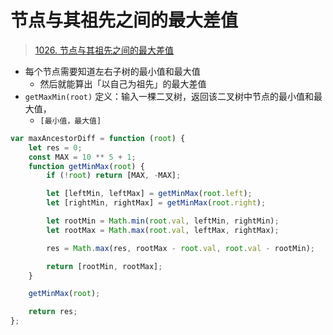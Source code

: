 
# 节点与其祖先之间的最大差值



> [1026. 节点与其祖先之间的最大差值](https://leetcode.cn/problems/maximum-difference-between-node-and-ancestor/)


  - 每个节点需要知道左右子树的最小值和最大值
	  - 然后就能算出「以自己为祖先」的最大差值
- `getMaxMin(root)` 定义：输入一棵二叉树，返回该二叉树中节点的最小值和最大值， 
	-  `[最小值，最大值]`

```javascript
var maxAncestorDiff = function (root) {
    let res = 0;
    const MAX = 10 ** 5 + 1;
    function getMinMax(root) {
        if (!root) return [MAX, -MAX];

        let [leftMin, leftMax] = getMinMax(root.left);
        let [rightMin, rightMax] = getMinMax(root.right);

        let rootMin = Math.min(root.val, leftMin, rightMin);
        let rootMax = Math.max(root.val, leftMax, rightMax);

        res = Math.max(res, rootMax - root.val, root.val - rootMin);

        return [rootMin, rootMax];
    }

    getMinMax(root);

    return res;
};
```